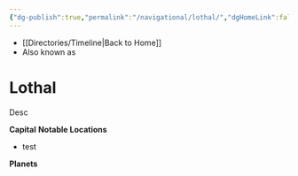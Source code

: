 ```yaml
---
{"dg-publish":true,"permalink":"/navigational/lothal/","dgHomeLink":false}
---
```


- [[Directories/Timeline\|Back to Home]]
- Also known as 

# Lothal
Desc

**Capital**
**Notable Locations**
- test

**Planets**
